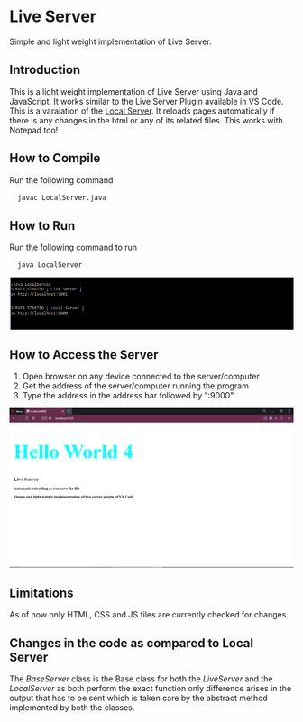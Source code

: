 # Live Server
Simple and light weight implementation of Live Server. 

## Introduction
This is a light weight implementation of Live Server using Java and JavaScript. It works similar to the Live Server Plugin available in VS Code. This is a varaiation of the [Local Server](https://github.com/satanic-devil/Local-Server). It reloads pages automatically if there is any changes in the html or any of its related files. This works with Notepad too!

## How to Compile
Run the following command
```bash
  javac LocalServer.java
```

## How to Run
Run the following command to run
```bash
  java LocalServer
```
![Example Output of Running the Live Server](https://github.com/satanic-devil/output-files/blob/main/live-server-cmd.png?raw=true)

## How to Access the Server
1. Open browser on any device connected to the server/computer
2. Get the address of the server/computer running the program
3. Type the address in the address bar followed by ":9000"

![Example Output of Accessing the Server on Browser](https://github.com/satanic-devil/output-files/blob/main/live-server-browser.png?raw=true)

## Limitations
As of now only HTML, CSS and JS files are currently checked for changes.

## Changes in the code as compared to Local Server 
The *BaseServer* class is the Base class for both the *LiveServer* and the *LocalServer* as both perform the exact function only difference arises in the output that has to be sent which is taken care by the abstract method implemented by both the classes.
